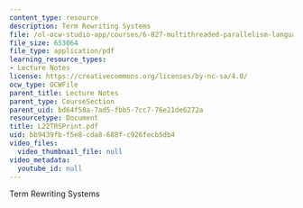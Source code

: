 ```yaml
---
content_type: resource
description: Term Rewriting Systems
file: /ol-ocw-studio-app/courses/6-827-multithreaded-parallelism-languages-and-compilers-fall-2002/bb9439fbf5e8cda8688fc926fecb5db4_L22TRSPrint.pdf
file_size: 653064
file_type: application/pdf
learning_resource_types:
- Lecture Notes
license: https://creativecommons.org/licenses/by-nc-sa/4.0/
ocw_type: OCWFile
parent_title: Lecture Notes
parent_type: CourseSection
parent_uid: bd64f58a-7ad5-fbb5-7cc7-76e21de6272a
resourcetype: Document
title: L22TRSPrint.pdf
uid: bb9439fb-f5e8-cda8-688f-c926fecb5db4
video_files:
  video_thumbnail_file: null
video_metadata:
  youtube_id: null
---
```

Term Rewriting Systems
